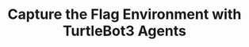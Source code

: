 ---
layout: about
title: Capture the Flag Environment with TurtleBot3 Agents
skills: Gazebo, ROS, Python
advisor: Huy Tran
advisor_webpage: https://huytrtran.github.io/
year: 2023
year_accomplished: 2022-2023
github: https://github.com/mht3/simulation-to-gridworld-ros2/
slides: gazebo_ros
---